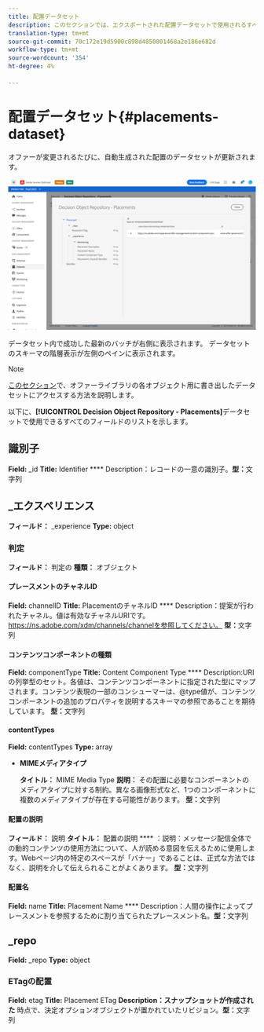 ```yaml
---
title: 配置データセット
description: このセクションでは、エクスポートされた配置データセットで使用されるすべてのフィールドをリストします。
translation-type: tm+mt
source-git-commit: 70c172e19d5900c898d4850801468a2e186e682d
workflow-type: tm+mt
source-wordcount: '354'
ht-degree: 4%

---
```


# 配置データセット{#placements-dataset}

オファーが変更されるたびに、自動生成された配置のデータセットが更新されます。

![](../../assets/dataset-placements.png)

データセット内で成功した最新のバッチが右側に表示されます。 データセットのスキーマの階層表示が左側のペインに表示されます。

>[!NOTE]
>
>[このセクション](../export-catalog/access-dataset.md)で、オファーライブラリの各オブジェクト用に書き出したデータセットにアクセスする方法を説明します。

以下に、**[!UICONTROL Decision Object Repository - Placements]**&#x200B;データセットで使用できるすべてのフィールドのリストを示します。

<!--A placement describes a location or place in a personalized message. It is used to set technical constraints for content that the personalization decision supplies. The placement also represents a request to produce certain types of metrics when an experience event is produced where this placement is involved. For instance, the placement facilitates a personalized clickable image inside an email shown to an end-user. The placement may for instance request from the assembled experience that the click on its image gets reported in an experience event with a metric https://ns.adobe.com/xdm/data/metrics/web/linkclicks and a reference to this placement.-->

## 識別子

**Field:** _id 
**Title:** Identifier 
**** Description：レコードの一意の識別子。**型：**&#x200B;文字列

## _エクスペリエンス

**フィールド：** _experience 
**Type:** object

### 判定

**フィールド：** 判定の
**種類：** オブジェクト

#### プレースメントのチャネルID

**Field:** channelID 
**Title:** PlacementのチャネルID 
**** Description：提案が行われたチャネル。値は有効なチャネルURIです。 https://ns.adobe.com/xdm/channels/channelを参照してください。
**型：**&#x200B;文字列

#### コンテンツコンポーネントの種類

**Field:** componentType 
**Title:** Content Component Type 
**** Description:URIの列挙型のセット。各値は、コンテンツコンポーネントに指定された型にマップされます。コンテンツ表現の一部のコンシューマーは、@type値が、コンテンツコンポーネントの追加のプロパティを説明するスキーマの参照であることを期待しています。
**型：**&#x200B;文字列

#### contentTypes

**Field:** contentTypes 
**Type:** array

* **MIMEメディアタイプ**

   **タイトル：** MIME Media Type
   **説明：** その配置に必要なコンポーネントのメディアタイプに対する制約。異なる画像形式など、1つのコンポーネントに複数のメディアタイプが存在する可能性があります。
   **型：**&#x200B;文字列

#### 配置の説明

**フィールド：** 説明
**タイトル：** 配置の説明
**** ：説明：メッセージ配信全体での動的コンテンツの使用方法について、人が読める意図を伝えるために使用します。Webページ内の特定のスペースが「バナー」であることは、正式な方法ではなく、説明を介して伝えられることがよくあります。
**型：**&#x200B;文字列

#### 配置名

**Field:** name 
**Title:** Placement Name 
**** Description：人間の操作によってプレースメントを参照するために割り当てられたプレースメント名。**型：**&#x200B;文字列

## _repo

**Field:** _repo 
**Type:** object

### ETagの配置

**Field:** etag 
**Title:** Placement ETag 
**Description：スナップショットが作成された** 時点で、決定オプションオブジェクトが置かれていたリビジョン。**型：**&#x200B;文字列
